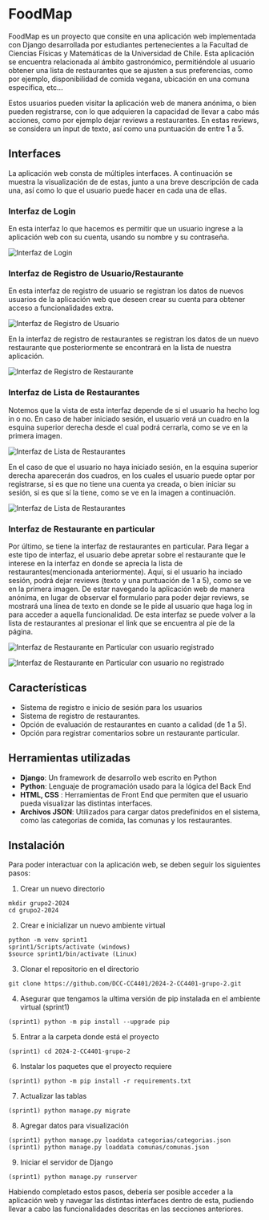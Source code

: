 # FoodMap

FoodMap es un proyecto que consite en una aplicación web implementada con Django desarrollada por estudiantes pertenecientes a la Facultad de Ciencias Físicas y Matemáticas de la Universidad de Chile. Esta aplicación se encuentra relacionada al ámbito gastronómico, permitiéndole al usuario obtener una lista de restaurantes que se ajusten a sus preferencias, como por ejemplo, disponibilidad de comida vegana, ubicación en una comuna específica, etc...

Estos usuarios pueden visitar la aplicación web de manera anónima, o bien pueden registrarse, con lo que adquieren la capacidad de llevar a cabo más acciones, como por ejemplo dejar reviews a restaurantes. En estas reviews, se considera un input de texto, así como una puntuación de entre 1 a 5.

## Interfaces

La aplicación web consta de múltiples interfaces. A continuación se muestra la visualización de de estas, junto a una breve descripción de cada una, así como lo que el usuario puede hacer en cada una de ellas.

### Interfaz de Login
En esta interfaz lo que hacemos es permitir que un usuario ingrese a la aplicación web con su cuenta, usando su nombre y su contraseña.

![Interfaz de Login](images/login2.jpg)

### Interfaz de Registro de Usuario/Restaurante
En esta interfaz de registro de usuario se registran los datos de nuevos usuarios de la aplicación web que deseen crear su cuenta para obtener acceso a funcionalidades extra.

![Interfaz de Registro de Usuario](images/user_register2.jpg)

En la interfaz de registro de restaurantes se registran los datos de un nuevo restaurante que posteriormente se encontrará en la lista de nuestra aplicación.

![Interfaz de Registro de Restaurante](images/rest_reg.jpg)

### Interfaz de Lista de Restaurantes
Notemos que la vista de esta interfaz depende de si el usuario ha hecho log in o no. En caso de haber iniciado sesión, el usuario verá un cuadro en la esquina superior derecha desde el cual podrá cerrarla, como se ve en la primera imagen.

![Interfaz de Lista de Restaurantes](images/rlist_reg.jpg)

En el caso de que el usuario no haya iniciado sesión, en la esquina superior derecha aparecerán dos cuadros, en los cuales el usuario puede optar por registrarse, si es que no tiene una cuenta ya creada, o bien iniciar su sesión, si es que sí la tiene, como se ve en la imagen a continuación.

![Interfaz de Lista de Restaurantes](images/rlist_noreg.jpg)


### Interfaz de Restaurante en particular
Por último, se tiene la interfaz de restaurantes en particular. Para llegar a este tipo de interfaz, el usuario debe apretar sobre el restaurante que le interese en la interfaz en donde se aprecia la lista de restaurantes(mencionada anteriormente). Aquí, si el usuario ha inciado sesión, podrá dejar reviews (texto y una puntuación de 1 a 5), como se ve en la primera imagen. De estar navegando la aplicación web de manera anónima, en lugar de observar el formulario para poder dejar reviews, se mostrará una línea de texto en donde se le pide al usuario que haga log in para acceder a aquella funcionalidad.  De esta interfaz se puede volver a la lista de restaurantes al presionar el link que se encuentra al pie de la página.

![Interfaz de Restaurante en Particular con usuario registrado](images/veg_reg.jpg)

![Interfaz de Restaurante en Particular con usuario no registrado](images/veg_noreg.jpg)


## Características
- Sistema de registro e inicio de sesión para los usuarios
- Sistema de registro de restaurantes.
- Opción de evaluación de restaurantes en cuanto a calidad (de 1 a 5).
- Opción para registrar comentarios sobre un restaurante particular.


## Herramientas utilizadas
- **Django**: Un framework de desarrollo web escrito en Python
- **Python**: Lenguaje de programación usado para la lógica del Back End
- **HTML, CSS** : Herramientas de Front End que permiten que el usuario pueda visualizar las distintas interfaces.
- **Archivos JSON**: Utilizados para cargar datos predefinidos en el sistema, como las categorías de comida, las comunas y los restaurantes.

## Instalación
Para poder interactuar con la aplicación web, se deben seguir los siguientes pasos:

1. Crear un nuevo directorio
```
mkdir grupo2-2024
cd grupo2-2024
```
2. Crear e inicializar un nuevo ambiente virtual
```
python -m venv sprint1
sprint1/Scripts/activate (windows)
$source sprint1/bin/activate (Linux)
```
3. Clonar el repositorio en el directorio
```
git clone https://github.com/DCC-CC4401/2024-2-CC4401-grupo-2.git
```
4. Asegurar que tengamos la ultima versión de pip instalada en el ambiente virtual (sprint1)
```
(sprint1) python -m pip install --upgrade pip
```
5. Entrar a la carpeta donde está el proyecto
```
(sprint1) cd 2024-2-CC4401-grupo-2
```
6. Instalar los paquetes que el proyecto requiere
```
(sprint1) python -m pip install -r requirements.txt
```
7. Actualizar las tablas
```
(sprint1) python manage.py migrate
```
8. Agregar datos para visualización
```
(sprint1) python manage.py loaddata categorias/categorias.json
(sprint1) python manage.py loaddata comunas/comunas.json
```
9. Iniciar el servidor de Django
```
(sprint1) python manage.py runserver
```
Habiendo completado estos pasos, debería ser posible acceder a la aplicación web y navegar las distintas interfaces dentro de esta, pudiendo llevar a cabo las funcionalidades descritas en las secciones anteriores.
